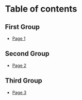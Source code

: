 # Table of contents

## First Group

* [Page 1](README.md)

## Second Group <a href="#apple" id="apple"></a>

* [Page 2](apple/page-2-2.md)

## Third Group

* [Page 3](third-group/page-3.md)
